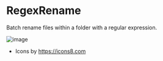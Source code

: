 # RegexRename
Batch rename files within a folder with a regular expression.

![image](https://github.com/user-attachments/assets/14934920-f617-4afb-8508-3f8317393253)

* Icons by https://icons8.com
